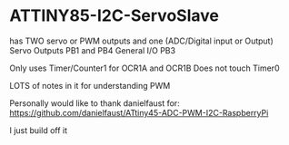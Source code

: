 ATTINY85-I2C-ServoSlave
=======================

has TWO servo or PWM outputs and one (ADC/Digital input or Output)
Servo Outputs PB1 and PB4
General I/O PB3 

Only uses Timer/Counter1 for OCR1A and OCR1B 
Does not touch Timer0 

LOTS of notes in it for understanding PWM

Personally would like to thank danielfaust for:
https://github.com/danielfaust/ATtiny45-ADC-PWM-I2C-RaspberryPi

I just build off it 
